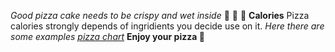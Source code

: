 *Good pizza cake needs to be crispy and wet inside*
:pizza: :pizza: :pizza:
__Calories__
Pizza calories strongly depends of ingridients you decide use on it.
_Here there are some examples [pizza chart](https://www.calories.info/food/pizza)_
**Enjoy your pizza :pizza:**
